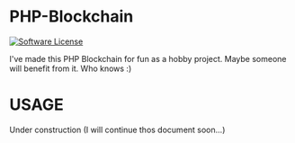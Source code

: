 # PHP-Blockchain
[![Software License](https://img.shields.io/badge/license-MIT-brightgreen.svg)](LICENSE)

I've made this PHP Blockchain for fun as a hobby project.
Maybe someone will benefit from it. Who knows :)

USAGE
============

Under construction (I will continue thos document soon...)